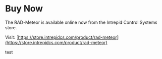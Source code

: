 # Buy Now

The RAD-Meteor is available online now from the Intrepid Control Systems store.&#x20;

Visit: [https://store.intrepidcs.com/product/rad-meteor](https://store.intrepidcs.com/product/rad-meteor)

test
